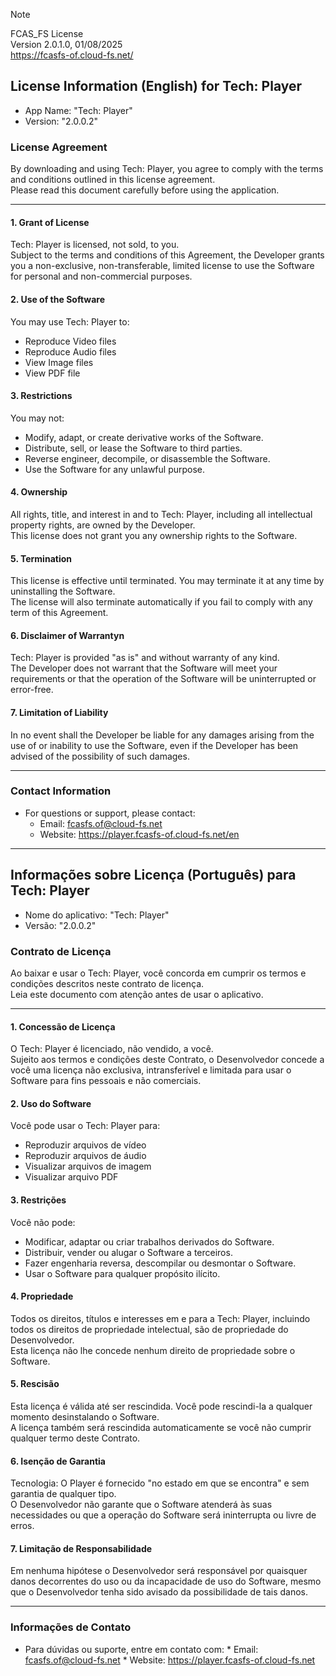 > [!NOTE]
> FCAS_FS License <br/>
> Version 2.0.1.0, 01/08/2025 <br/>
> https://fcasfs-of.cloud-fs.net/


## License Information (English) for Tech: Player 
  * App Name: "Tech: Player" 
  * Version: "2.0.0.2"

### License Agreement 
By downloading and using Tech: Player, you agree to comply with the terms and conditions outlined in this license agreement. <br/> Please read this document carefully before using the application.

---
#### 1. Grant of License
Tech: Player is licensed, not sold, to you. <br/> Subject to the terms and conditions of this Agreement, the Developer grants you a non-exclusive, non-transferable, limited license to use the Software for personal and non-commercial purposes.

#### 2. Use of the Software
 You may use Tech: Player to:
  * Reproduce Video files
  * Reproduce Audio files
  * View Image files
  * View PDF file

#### 3. Restrictions
 You may not:
   -  Modify, adapt, or create derivative works of the Software.
   -  Distribute, sell, or lease the Software to third parties.
   -  Reverse engineer, decompile, or disassemble the Software.
   -  Use the Software for any unlawful purpose.

#### 4. Ownership
All rights, title, and interest in and to Tech: Player, including all intellectual property rights, are owned by the Developer. <br/> This license does not grant you any ownership rights to the Software.

#### 5. Termination
This license is effective until terminated. You may terminate it at any time by uninstalling the Software. <br/> The license will also terminate automatically if you fail to comply with any term of this Agreement.

#### 6. Disclaimer of Warrantyn
Tech: Player is provided "as is" and without warranty of any kind. <br/> The Developer does not warrant that the Software will meet your requirements or that the operation of the Software will be uninterrupted or error-free.

#### 7. Limitation of Liability
In no event shall the Developer be liable for any damages arising from the use of or inability to use the Software, even if the Developer has been advised of the possibility of such damages.

---

### Contact Information 
  - For questions or support, please contact:
      * Email: fcasfs.of@cloud-fs.net
      * Website: https://player.fcasfs-of.cloud-fs.net/en


<hr/>


## Informações sobre Licença (Português) para Tech: Player 
* Nome do aplicativo: "Tech: Player"
* Versão: "2.0.0.2"

### Contrato de Licença
Ao baixar e usar o Tech: Player, você concorda em cumprir os termos e condições descritos neste contrato de licença. <br/> Leia este documento com atenção antes de usar o aplicativo.

---
#### 1. Concessão de Licença
O Tech: Player é licenciado, não vendido, a você. <br/> Sujeito aos termos e condições deste Contrato, o Desenvolvedor concede a você uma licença não exclusiva, intransferível e limitada para usar o Software para fins pessoais e não comerciais.

#### 2. Uso do Software
Você pode usar o Tech: Player para:
* Reproduzir arquivos de vídeo
* Reproduzir arquivos de áudio
* Visualizar arquivos de imagem
* Visualizar arquivo PDF

#### 3. Restrições
Você não pode:
- Modificar, adaptar ou criar trabalhos derivados do Software.
- Distribuir, vender ou alugar o Software a terceiros.
- Fazer engenharia reversa, descompilar ou desmontar o Software.
- Usar o Software para qualquer propósito ilícito.

#### 4. Propriedade
Todos os direitos, títulos e interesses em e para a Tech: Player, incluindo todos os direitos de propriedade intelectual, são de propriedade do Desenvolvedor. <br/> Esta licença não lhe concede nenhum direito de propriedade sobre o Software.

#### 5. Rescisão
Esta licença é válida até ser rescindida. Você pode rescindi-la a qualquer momento desinstalando o Software. <br/> A licença também será rescindida automaticamente se você não cumprir qualquer termo deste Contrato.

#### 6. Isenção de Garantia
Tecnologia: O Player é fornecido "no estado em que se encontra" e sem garantia de qualquer tipo. <br/> O Desenvolvedor não garante que o Software atenderá às suas necessidades ou que a operação do Software será ininterrupta ou livre de erros.

#### 7. Limitação de Responsabilidade
Em nenhuma hipótese o Desenvolvedor será responsável por quaisquer danos decorrentes do uso ou da incapacidade de uso do Software, mesmo que o Desenvolvedor tenha sido avisado da possibilidade de tais danos.

---

### Informações de Contato
- Para dúvidas ou suporte, entre em contato com:
      * Email: fcasfs.of@cloud-fs.net
      * Website: https://player.fcasfs-of.cloud-fs.net

